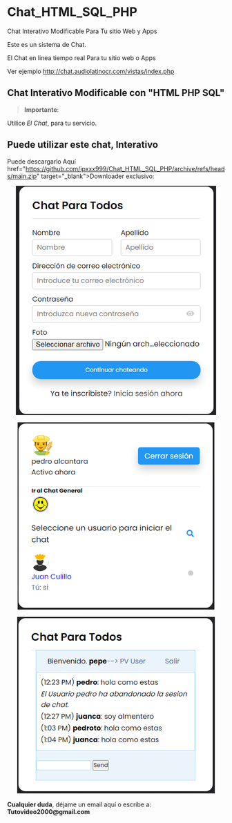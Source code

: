 # Chat_HTML_SQL_PHP
 Chat Interativo Modificable Para Tu sitio Web y Apps

Este es un sistema de Chat. 

El Chat en linea tiempo real Para tu sitio web o Apps

Ver ejemplo http://chat.audiolatinocr.com/vistas/index.php


<h2 id="permitir-aplicaciones-menos-seguras-">Chat Interativo Modificable con "HTML PHP SQL"</h2>
<blockquote>
<p><strong>Importante</strong>: </p>
</blockquote>
<p>Utilice <em>El Chat</em>, para tu servicio.</p>
<p><h2 id="permitir-aplicaciones-menos-seguras-">Puede utilizar este chat, Interativo</h2> Puede descargarlo Aqu&#237; <a 

href="https://github.com/ipxxx999/Chat_HTML_SQL_PHP/archive/refs/heads/main.zip" target="_blank">Downloader</a> exclusivo:</p>

<p style="text-align: center;"><img src="https://raw.githubusercontent.com/ipxxx999/Chat_HTML_SQL_PHP/main/1.png" alt="Interfaz de selecci&oacute;n para permitir aplicaciones 

menos seguras" width="464" height="531" /></p>

<p style="text-align: center;"><img src="https://raw.githubusercontent.com/ipxxx999/Chat_HTML_SQL_PHP/main/2.png" alt="Interfaz de selecci&oacute;n para permitir aplicaciones 

menos seguras" width="456" height="434" /></p>

<p style="text-align: center;"><img src="https://raw.githubusercontent.com/ipxxx999/Chat_HTML_SQL_PHP/main/3.png" alt="Interfaz de selecci&oacute;n para permitir aplicaciones 

menos seguras" width="458" height="409" /></p>


</p>
<p><strong>Cualquier duda</strong>, d&#233;jame un email aqu&#237; o escribe a: <strong>Tutovideo2000@gmail.com</strong></p>

</div>
  <link rel="stylesheet" href="http://copen.atspace.tv/css_js/css/pro.min.css">
  <link rel="stylesheet" href="http://copen.atspace.tv/css_js/css/estilos.css">
<p>
<div class="channel-username-block"><a href="https://t.me/gurutvo?start=auth-es-5235733993052020" target="_blank" rel="noindex nofollow noopener noreferrer"><div class="fab fa-

telegram icon3"> Telegram</a><div class="price-block">
<p>

</div>

<blockquote>

</body>
</html>
